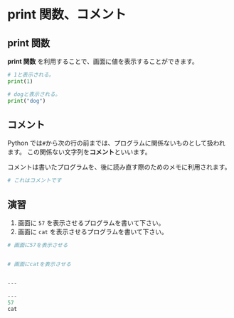 # print 関数、コメント

## print 関数

**print 関数** を利用することで、画面に値を表示することができます。

```py
# 1と表示される。
print(1)

# dogと表示される。
print("dog")
```

## コメント

Python では`#`から次の行の前までは、プログラムに関係ないものとして扱われます。
この関係ない文字列を**コメント**といいます。

コメントは書いたプログラムを、後に読み直す際のためのメモに利用されます。

```py
# これはコメントです
```

## 演習

1. 画面に `57` を表示させるプログラムを書いて下さい。
2. 画面に `cat` を表示させるプログラムを書いて下さい。

```py
# 画面に57を表示させる


# 画面にcatを表示させる


---

---
57
cat

```
